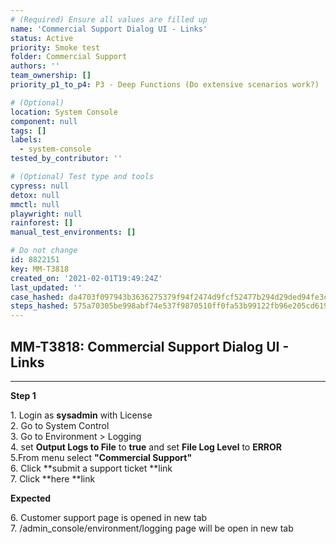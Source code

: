 ```yaml
---
# (Required) Ensure all values are filled up
name: 'Commercial Support Dialog UI - Links'
status: Active
priority: Smoke test
folder: Commercial Support
authors: ''
team_ownership: []
priority_p1_to_p4: P3 - Deep Functions (Do extensive scenarios work?)

# (Optional)
location: System Console
component: null
tags: []
labels:
  - system-console
tested_by_contributor: ''

# (Optional) Test type and tools
cypress: null
detox: null
mmctl: null
playwright: null
rainforest: []
manual_test_environments: []

# Do not change
id: 8822151
key: MM-T3818
created_on: '2021-02-01T19:49:24Z'
last_updated: ''
case_hashed: da4703f097943b3636275379f94f2474d9fcf52477b294d29ded94fe3ccd5644c2ea442a0d20c06e53a23ee47d069e4a
steps_hashed: 575a70305be998abf74e537f9870510ff0fa53b99122fb96e205cd619022e48464c3e0464d3782d4b4ed5e89ce82a0a7
---
```


<!-- (Auto-generated) Based on frontmatter's "key" and "name" -->

## MM-T3818: Commercial Support Dialog UI - Links

---

**Step 1**

1\. Login as **sysadmin** with License\
2\. Go to System Control\
3\. Go to Environment > Logging\
4\. set **Output Logs to File** to **true** and set **File Log Level** to **ERROR**\
5.From menu select **"Commercial Support"**\
6\. Click \*\*submit a support ticket \*\*link\
7\. Click \*\*here \*\*link

**Expected**

6\. Customer support page is opened in new tab\
7\. /admin\_console/environment/logging page will be open in new tab
